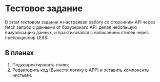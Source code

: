 # Тестовое задание

В этом тестовом задании я настраивал работу со сторонним API через fetch запрос с данными от браузерного API,
делал небольшую визуализацию данных, и практиковался с написанием стилей через препроцессор LESS.

## В планах

1. Подкорректировать стили;
2. Рефакторить код (Вынести логику в APP) и оставить компоненты чистыми.